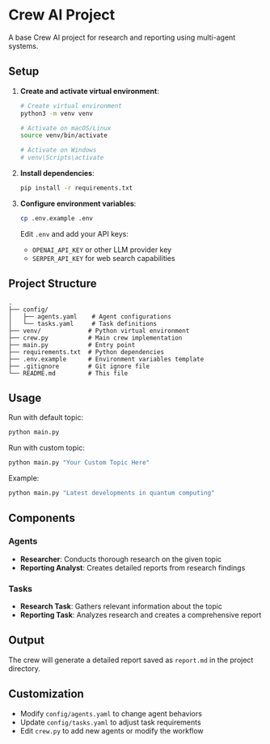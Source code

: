 # Crew AI Project

A base Crew AI project for research and reporting using multi-agent systems.

## Setup

1. **Create and activate virtual environment**:
   ```bash
   # Create virtual environment
   python3 -m venv venv
   
   # Activate on macOS/Linux
   source venv/bin/activate
   
   # Activate on Windows
   # venv\Scripts\activate
   ```

2. **Install dependencies**:
   ```bash
   pip install -r requirements.txt
   ```

3. **Configure environment variables**:
   ```bash
   cp .env.example .env
   ```
   Edit `.env` and add your API keys:
   - `OPENAI_API_KEY` or other LLM provider key
   - `SERPER_API_KEY` for web search capabilities

## Project Structure

```
.
├── config/
│   ├── agents.yaml    # Agent configurations
│   └── tasks.yaml     # Task definitions
├── venv/             # Python virtual environment
├── crew.py           # Main crew implementation
├── main.py           # Entry point
├── requirements.txt  # Python dependencies
├── .env.example      # Environment variables template
├── .gitignore        # Git ignore file
└── README.md         # This file
```

## Usage

Run with default topic:
```bash
python main.py
```

Run with custom topic:
```bash
python main.py "Your Custom Topic Here"
```

Example:
```bash
python main.py "Latest developments in quantum computing"
```

## Components

### Agents
- **Researcher**: Conducts thorough research on the given topic
- **Reporting Analyst**: Creates detailed reports from research findings

### Tasks
- **Research Task**: Gathers relevant information about the topic
- **Reporting Task**: Analyzes research and creates a comprehensive report

## Output

The crew will generate a detailed report saved as `report.md` in the project directory.

## Customization

- Modify `config/agents.yaml` to change agent behaviors
- Update `config/tasks.yaml` to adjust task requirements
- Edit `crew.py` to add new agents or modify the workflow